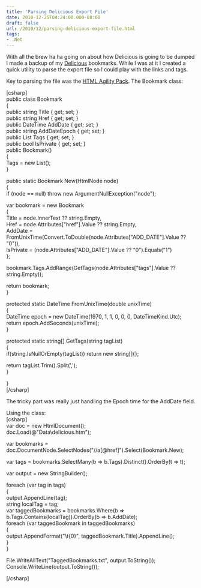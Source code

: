```yaml
---
title: 'Parsing Delicious Export File'
date: 2010-12-25T04:24:00.000-08:00
draft: false
url: /2010/12/parsing-delicious-export-file.html
tags: 
- .Net
---
```


With all the brew ha ha going on about how Delicious is going to be dumped I made a backup of my [Delicious](http://www.delicious.com/ddpruitt) bookmarks. While I was at it I created a quick utility to parse the export file so I could play with the links and tags.  
  
Key to parsing the file was the [HTML Agility Pack](http://htmlagilitypack.codeplex.com/). The Bookmark class:  
  
\[csharp\]  
public class Bookmark  
{  
public string Title { get; set; }  
public string Href { get; set; }  
public DateTime AddDate { get; set; }  
public string AddDateEpoch { get; set; }  
public List<string> Tags { get; set; }  
public bool IsPrivate { get; set; }  
public Bookmark()  
{  
Tags = new List<string>();  
}  
  
public static Bookmark New(HtmlNode node)  
{  
if (node == null) throw new ArgumentNullException("node");  
  
var bookmark = new Bookmark  
{  
Title = node.InnerText ?? string.Empty,  
Href = node.Attributes\["href"\].Value ?? string.Empty,  
AddDate = FromUnixTime(Convert.ToDouble(node.Attributes\["ADD\_DATE"\].Value ?? "0")),  
IsPrivate = (node.Attributes\["ADD\_DATE"\].Value ?? "0").Equals("1")  
};  
  
bookmark.Tags.AddRange(GetTags(node.Attributes\["tags"\].Value ?? string.Empty));  
  
return bookmark;  
}  
  
protected static DateTime FromUnixTime(double unixTime)  
{  
DateTime epoch = new DateTime(1970, 1, 1, 0, 0, 0, DateTimeKind.Utc);  
return epoch.AddSeconds(unixTime);  
}  
  
protected static string\[\] GetTags(string tagList)  
{  
if(string.IsNullOrEmpty(tagList)) return new string\[\]{};  
  
return tagList.Trim().Split(',');  
}  
  
}  
\[/csharp\]  
  
The tricky part was really just handling the Epoch time for the AddDate field.  
  
Using the class:  
\[csharp\]  
var doc = new HtmlDocument();  
doc.Load(@"Data\\delicious.htm");  
  
var bookmarks = doc.DocumentNode.SelectNodes("//a\[@href\]").Select(Bookmark.New);  
  
var tags = bookmarks.SelectMany(b => b.Tags).Distinct().OrderBy(t => t);  
  
var output = new StringBuilder();  
  
foreach (var tag in tags)  
{  
output.AppendLine(tag);  
string localTag = tag;  
var taggedBookmarks = bookmarks.Where(b => b.Tags.Contains(localTag)).OrderBy(b => b.AddDate);  
foreach (var taggedBookmark in taggedBookmarks)  
{  
output.AppendFormat("\\t{0}", taggedBookmark.Title).AppendLine();  
}  
}  
  
File.WriteAllText("TaggedBookmarks.txt", output.ToString());  
Console.WriteLine(output.ToString());  
  
\[/csharp\]